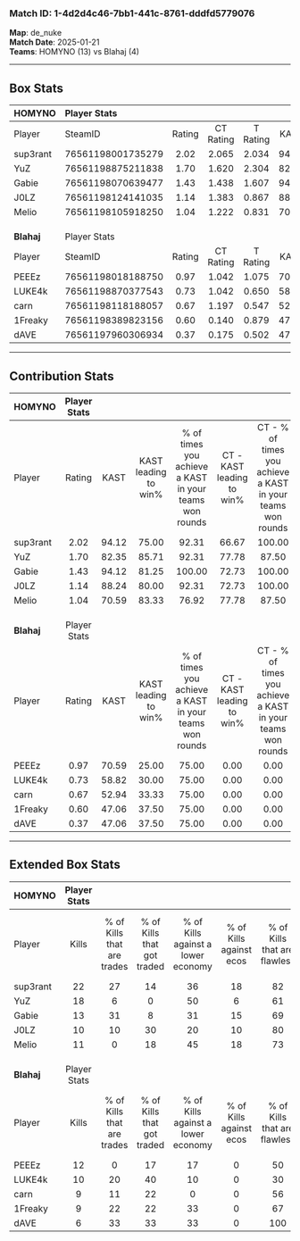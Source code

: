### Match ID: 1-4d2d4c46-7bb1-441c-8761-dddfd5779076  
**Map**: de_nuke  
**Match Date**: 2025-01-21  
**Teams**: HOMYNO (13) vs Blahaj (4)  

---  

## Box Stats  

| **HOMYNO** | Player Stats      |        |           |          |       |       |       |         |        |      |     |
| :- | :- | :-: | :-: | :-: | :-: | :-: | :-: | :-: | :-: | :-: | :-: |
| Player     | SteamID           | Rating | CT Rating | T Rating | KAST  |  ADR  | Kills | Assists | Deaths | K/D  | HS% |
| sup3rant   | 76561198001735279 |  2.02  |   2.065   |  2.034   | 94.12 | 106.3 |  22   |    1    |   6    | 3.67 | 45  |
| YuZ        | 76561198875211838 |  1.70  |   1.620   |  2.304   | 82.35 | 133.5 |  18   |    6    |   11   | 1.64 | 55  |
| Gabie      | 76561198070639477 |  1.43  |   1.438   |  1.607   | 94.12 | 77.8  |  13   |    3    |   8    | 1.63 | 61  |
| J0LZ       | 76561198124141035 |  1.14  |   1.383   |  0.867   | 88.24 | 80.7  |  10   |    7    |   12   | 0.83 | 70  |
| Melio      | 76561198105918250 |  1.04  |   1.222   |  0.831   | 70.59 | 57.4  |  11   |    1    |   9    | 1.22 | 36  |
|            |                   |        |           |          |       |       |       |         |        |      |     |
|            |                   |        |           |          |       |       |       |         |        |      |     |
|            |                   |        |           |          |       |       |       |         |        |      |     |
| **Blahaj** | Player Stats      |        |           |          |       |       |       |         |        |      |     |
| Player     | SteamID           | Rating | CT Rating | T Rating | KAST  |  ADR  | Kills | Assists | Deaths | K/D  | HS% |
| PEEEz      | 76561198018188750 |  0.97  |   1.042   |  1.075   | 70.59 | 73.9  |  12   |    3    |   15   | 0.80 | 66  |
| LUKE4k     | 76561198870377543 |  0.73  |   1.042   |  0.650   | 58.82 | 66.5  |  10   |    4    |   16   | 0.63 | 80  |
| carn       | 76561198118188057 |  0.67  |   1.197   |  0.547   | 52.94 | 58.9  |   9   |    3    |   14   | 0.64 | 66  |
| 1Freaky    | 76561198389823156 |  0.60  |   0.140   |  0.879   | 47.06 | 51.2  |   9   |    2    |   14   | 0.64 | 77  |
| dAVE       | 76561197960306934 |  0.37  |   0.175   |  0.502   | 47.06 | 39.7  |   6   |    1    |   15   | 0.40 | 66  |
---  

## Contribution Stats  

| **HOMYNO** | Player Stats |       |                      |                                                        |                           |                                                             |                          |                                                            |
| :- | :-: | :-: | :-: | :-: | :-: | :-: | :-: | :-: |
| Player     |    Rating    | KAST  | KAST leading to win% | % of times you achieve a KAST in your teams won rounds | CT - KAST leading to win% | CT - % of times you achieve a KAST in your teams won rounds | T - KAST leading to win% | T - % of times you achieve a KAST in your teams won rounds |
| sup3rant   |     2.02     | 94.12 |        75.00         |                         92.31                          |           66.67           |                           100.00                            |          100.00          |                           80.00                            |
| YuZ        |     1.70     | 82.35 |        85.71         |                         92.31                          |           77.78           |                            87.50                            |          100.00          |                           100.00                           |
| Gabie      |     1.43     | 94.12 |        81.25         |                         100.00                         |           72.73           |                           100.00                            |          100.00          |                           100.00                           |
| J0LZ       |     1.14     | 88.24 |        80.00         |                         92.31                          |           72.73           |                           100.00                            |          100.00          |                           80.00                            |
| Melio      |     1.04     | 70.59 |        83.33         |                         76.92                          |           77.78           |                            87.50                            |          100.00          |                           60.00                            |
|            |              |       |                      |                                                        |                           |                                                             |                          |                                                            |
|            |              |       |                      |                                                        |                           |                                                             |                          |                                                            |
|            |              |       |                      |                                                        |                           |                                                             |                          |                                                            |
| **Blahaj** | Player Stats |       |                      |                                                        |                           |                                                             |                          |                                                            |
| Player     |    Rating    | KAST  | KAST leading to win% | % of times you achieve a KAST in your teams won rounds | CT - KAST leading to win% | CT - % of times you achieve a KAST in your teams won rounds | T - KAST leading to win% | T - % of times you achieve a KAST in your teams won rounds |
| PEEEz      |     0.97     | 70.59 |        25.00         |                         75.00                          |           0.00            |                            0.00                             |          33.33           |                           75.00                            |
| LUKE4k     |     0.73     | 58.82 |        30.00         |                         75.00                          |           0.00            |                            0.00                             |          42.86           |                           75.00                            |
| carn       |     0.67     | 52.94 |        33.33         |                         75.00                          |           0.00            |                            0.00                             |          60.00           |                           75.00                            |
| 1Freaky    |     0.60     | 47.06 |        37.50         |                         75.00                          |           0.00            |                            0.00                             |          42.86           |                           75.00                            |
| dAVE       |     0.37     | 47.06 |        37.50         |                         75.00                          |           0.00            |                            0.00                             |          50.00           |                           75.00                            |
---  

## Extended Box Stats  

| **HOMYNO** | Player Stats |                            |                            |                                    |                         |                              |                                 |        |                             |                                     |                          |                               |                            |
| :- | :-: | :-: | :-: | :-: | :-: | :-: | :-: | :-: | :-: | :-: | :-: | :-: | :-: |
| Player     |    Kills     | % of Kills that are trades | % of Kills that got traded | % of Kills against a lower economy | % of Kills against ecos | % of Kills that are flawless | % of Kills that are close duels | Deaths | % of Deaths that get traded | % of Deaths against a lower economy | % of Deaths against ecos | % of Deaths that are flawless | % of Deaths that are close |
| sup3rant   |      22      |             27             |             14             |                 36                 |           18            |              82              |                5                |   6    |             17              |                 17                  |            0             |              33               |             0              |
| YuZ        |      18      |             6              |             0              |                 50                 |            6            |              61              |                0                |   11   |             36              |                 18                  |            9             |              18               |             9              |
| Gabie      |      13      |             31             |             8              |                 31                 |           15            |              69              |                0                |   8    |             25              |                 13                  |            0             |              75               |             0              |
| J0LZ       |      10      |             10             |             30             |                 20                 |           10            |              80              |                0                |   12   |             25              |                 33                  |            17            |              75               |             0              |
| Melio      |      11      |             0              |             18             |                 45                 |           18            |              73              |                0                |   9    |             22              |                 22                  |            11            |              78               |             0              |
|            |              |                            |                            |                                    |                         |                              |                                 |        |                             |                                     |                          |                               |                            |
|            |              |                            |                            |                                    |                         |                              |                                 |        |                             |                                     |                          |                               |                            |
|            |              |                            |                            |                                    |                         |                              |                                 |        |                             |                                     |                          |                               |                            |
| **Blahaj** | Player Stats |                            |                            |                                    |                         |                              |                                 |        |                             |                                     |                          |                               |                            |
| Player     |    Kills     | % of Kills that are trades | % of Kills that got traded | % of Kills against a lower economy | % of Kills against ecos | % of Kills that are flawless | % of Kills that are close duels | Deaths | % of Deaths that get traded | % of Deaths against a lower economy | % of Deaths against ecos | % of Deaths that are flawless | % of Deaths that are close |
| PEEEz      |      12      |             0              |             17             |                 17                 |            0            |              50              |                0                |   15   |             20              |                 13                  |            0             |              80               |             0              |
| LUKE4k     |      10      |             20             |             40             |                 10                 |            0            |              30              |                0                |   16   |              6              |                 13                  |            0             |              56               |             0              |
| carn       |      9       |             11             |             22             |                 0                  |            0            |              56              |                0                |   14   |             14              |                 14                  |            0             |              64               |             7              |
| 1Freaky    |      9       |             22             |             22             |                 33                 |            0            |              67              |               11                |   14   |             14              |                  7                  |            0             |              93               |             0              |
| dAVE       |      6       |             33             |             33             |                 33                 |            0            |             100              |                0                |   15   |              7              |                  7                  |            0             |              73               |             0              |
